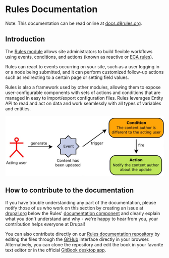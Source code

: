 # Rules Documentation

Note: This documentation can be read online at [docs.d8rules.org](http://docs.d8rules.org/).

## Introduction

The [Rules module](http://drupal.org/project/rules) allows site administrators to build flexible workflows using events, conditions, and actions (known as reactive or [ECA rules](http://http://en.wikipedia.org/wiki/Event_condition_action)).

Rules can react to events occurring on your site, such as a user logging in or a node being submitted, and it can perform customized follow-up actions such as redirecting to a certain page or setting field values.

Rules is also a framework used by other modules, allowing them to expose user-configurable components with sets of actions and conditions that are managed in easy to import/export configuration files. Rules leverages Entity API to read and act on data and work seamlessly with all types of variables and entities.

![Drupal Rules Simple Example](drupal_rules_simple_example.jpg)

## How to contribute to the documentation

If you have trouble understanding any part of the documentation, please notify those of us who work on this section by creating an issue at [drupal.org](https://drupal.org/project/rules) below the Rules' [documentation component](https://www.drupal.org/project/issues/rules?component=Documentation) and clearly explain what you don't understand and why - we're happy to hear from you, your contribution helps everyone at Drupal!

You can also contribute directly on our [Rules documentation repository](https://github.com/fago/rules-docs) by editing the files through the [GitHub](https://github.com/) interface directly in your browser. Alternatively, you can clone the repository and edit the book in your favorite text editor or in the official [GitBook desktop app](https://github.com/GitbookIO/editor).
